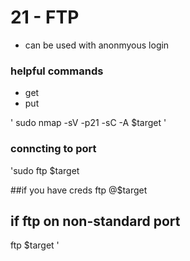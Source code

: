 # 21 - FTP
- can be used with anonmyous login
### helpful commands

- get <filename>
- put <filename>

' sudo nmap -sV -p21 -sC -A $target '
### conncting to port
'sudo ftp $target 

##if you have creds 
ftp <user>@$target


## if ftp on non-standard port 
ftp $target <port>
'